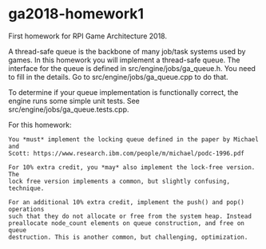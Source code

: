 # ga2018-homework1
First homework for RPI Game Architecture 2018.

A thread-safe queue is the backbone of many job/task systems used by games.
In this homework you will implement a thread-safe queue. The interface for
the queue is defined in src/engine/jobs/ga_queue.h. You need to fill in the
details. Go to src/engine/jobs/ga_queue.cpp to do that.

To determine if your queue implementation is functionally correct, the engine
runs some simple unit tests. See src/engine/jobs/ga_queue.tests.cpp.

For this homework:

	You *must* implement the locking queue defined in the paper by Michael and
	Scott: https://www.research.ibm.com/people/m/michael/podc-1996.pdf
	
	For 10% extra credit, you *may* also implement the lock-free version. The
	lock free version implements a common, but slightly confusing, technique.
	
	For an additional 10% extra credit, implement the push() and pop() operations
	such that they do not allocate or free from the system heap. Instead
	preallocate node_count elements on queue construction, and free on queue
	destruction. This is another common, but challenging, optimization.
